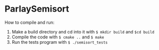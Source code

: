 # ParlaySemisort

How to compile and run:
1. Make a build directory and cd into it with ```$ mkdir build``` and ```$cd build```
3. Compile the code with ```$ cmake ..``` and ```$ make```
4. Run the tests program with ```$ ./semisort_tests```

